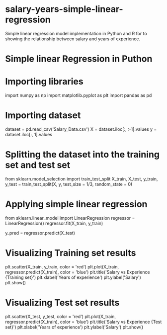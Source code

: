 # salary-years-simple-linear-regression
Simple linear regression model implementation in Python and R for to showing the relationship between salary and years of experience.

# Simple linear Regression in Puthon
# Importing libraries
import numpy as np
import matplotlib.pyplot as plt
import pandas as pd

# Importing dataset
dataset = pd.read_csv('Salary_Data.csv')
X = dataset.iloc[:, :-1].values
y = dataset.iloc[:, 1].values

# Splitting the dataset into the training set and test set
from sklearn.model_selection import train_test_split
X_train, X_test, y_train, y_test = train_test_split(X, y, test_size = 1/3, random_state = 0)

# Applying simple linear regression

from sklearn.linear_model import LinearRegression
regressor = LinearRegression()
regressor.fit(X_train, y_train)

y_pred = regressor.predict(X_test)

# Visualizing Training set results
plt.scatter(X_train, y_train, color = 'red')
plt.plot(X_train, regressor.predict(X_train), color = 'blue')
plt.title('Salary vs Experience {Training set}')
plt.xlabel('Years of experience')
plt.ylabel('Salary')
plt.show()

# Visualizing Test set results
plt.scatter(X_test, y_test, color = 'red')
plt.plot(X_train, regressor.predict(X_train), color = 'blue')
plt.title('Salary vs Experience {Test set}')
plt.xlabel('Years of experience')
plt.ylabel('Salary')
plt.show()

